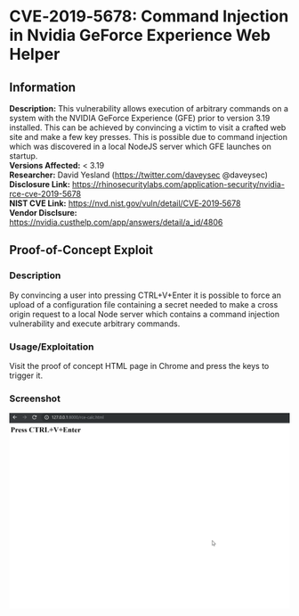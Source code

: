 # CVE‑2019‑5678: Command Injection in Nvidia GeForce Experience Web Helper

## Information
**Description:** This vulnerability allows execution of arbitrary commands on a system with the NVIDIA GeForce Experience (GFE) prior to version 3.19 installed. This can be achieved by convincing a victim to visit a crafted web site and make a few key presses. This is possible due to command injection which was discovered in a local NodeJS server which GFE launches on startup.  
**Versions Affected:** < 3.19  
**Researcher:** David Yesland (https://twitter.com/daveysec @daveysec)  
**Disclosure Link:** https://rhinosecuritylabs.com/application-security/nvidia-rce-cve-2019-5678  
**NIST CVE Link:** https://nvd.nist.gov/vuln/detail/CVE‑2019‑5678  
**Vendor Disclsure:** https://nvidia.custhelp.com/app/answers/detail/a_id/4806  

## Proof-of-Concept Exploit
### Description
By convincing a user into pressing CTRL+V+Enter it is possible to force an upload of a configuration file containing a secret needed to make a cross origin request to a local Node server which contains a command injection vulnerability and execute arbitrary commands.  

### Usage/Exploitation
Visit the proof of concept HTML page in Chrome and press the keys to trigger it.  

### Screenshot
![Alt-text that shows up on hover](poc_image.gif)
